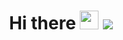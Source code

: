 <h1 align="center"> Hi there <img src="https://c.tenor.com/Wx9IEmZZXSoAAAAi/hi.gif" width="30px/>, I am Mostafa. </h1>
![GitHub User's stars](https://img.shields.io/github/stars/mossykazemi?style=social)
---
<p align="center">
 <a href="https://www.linkedin.com/in/mostafa-kazemi/" target="_blank">
  <img src="https://img.icons8.com/fluent/48/000000/linkedin.png" />
 </a>
